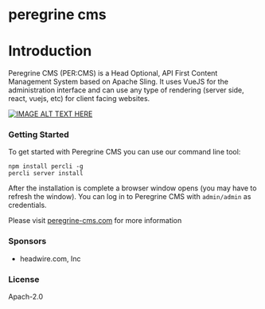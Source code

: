 peregrine cms
=====

# Introduction

Peregrine CMS (PER:CMS) is a Head Optional, API First Content Management System based on Apache Sling. It uses VueJS
 for the administration interface and can use any type of rendering (server side, react, vuejs, etc) for client facing
 websites. 

[![IMAGE ALT TEXT HERE](http://img.youtube.com/vi/67uMASzplLw/0.jpg)](http://www.youtube.com/watch?v=67uMASzplLw)

### Getting Started

To get started with Peregrine CMS you can use our command line tool: 

```batch
npm install percli -g
percli server install
```

After the installation is complete a browser window opens (you may have to refresh the window). You can log in to 
Peregrine CMS with `admin/admin` as credentials. 

Please visit [peregrine-cms.com](http://peregrine-cms.com) for more information

### Sponsors

- headwire.com, Inc

### License

Apach-2.0